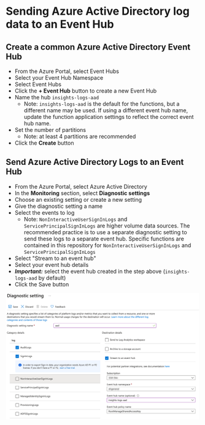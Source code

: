 # Sending Azure Active Directory log data to an Event Hub

## Create a common Azure Active Directory Event Hub
* From the Azure Portal, select Event Hubs
* Select your Event Hub Namespace
* Select Event Hubs
* Click the **+ Event Hub** button to create a new Event Hub
* Name the hub `insights-logs-aad`
  * Note: `insights-logs-aad` is the default for the functions, but a different name may be used.  If using a different event hub name, update the function application settings to reflect the correct event hub name.
* Set the number of partitions
  * Note: at least 4 partitions are recommended
* Click the **Create** button

## Send Azure Active Directory Logs to an Event Hub
* From the Azure Portal, select Azure Active Directory
* In the **Monitoring** section, select **Diagnostic settings**
* Choose an existing setting or create a new setting
* Give the diagnostic setting a name
* Select the events to log
  * Note: `NonInteractiveUserSignInLogs` and `ServicePrincipalSignInLogs` are higher volume data sources. The recommended practice is to use a separate diagnostic setting to send these logs to a separate event hub. Specific functions are contained in this repository for `NonInteractiveUserSignInLogs` and `ServicePrincipalSignInLogs`
* Select "Stream to an event hub"
* Select your event hub details
* ***Important:*** select the event hub created in the step above (`insights-logs-aad` by default) 
* Click the Save button

[![Azure AD Event Hub](images/AAD_Event_Hub.png)](images/AAD_Event_Hub.png)